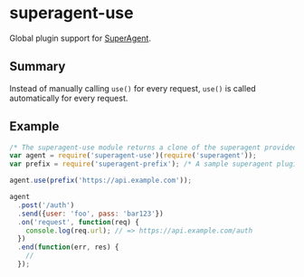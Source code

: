 # superagent-use

Global plugin support for [SuperAgent](https://github.com/visionmedia/superagent/).

## Summary

Instead of manually calling `use()` for every request, `use()` is called automatically for every request.

## Example

```js
/* The superagent-use module returns a clone of the superagent provided with the new functionality. */
var agent = require('superagent-use')(require('superagent'));
var prefix = require('superagent-prefix'); /* A sample superagent plugin/middleware. */

agent.use(prefix('https://api.example.com'));

agent
  .post('/auth')
  .send({user: 'foo', pass: 'bar123'})
  .on('request', function(req) {
    console.log(req.url); // => https://api.example.com/auth
  })
  .end(function(err, res) {
    //
  });
```
